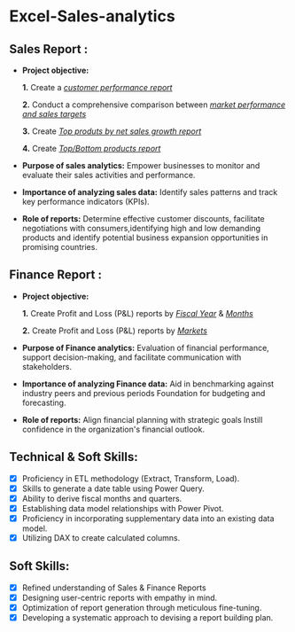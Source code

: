 # Excel-Sales-analytics
## Sales Report :


- **Project objective:** 

    **1.** Create a _[customer performance report](https://github.com/chaulkar/Excel-Sales-analytics/blob/main/customer%20performance%20report.pdf )_ 

    **2.** Conduct a comprehensive comparison between _[market performance and sales targets](https://github.com/chaulkar/Excel-Sales-analytics/blob/main/Market%20performance%20vs%20Target%20report.pdf)_

    **3.** Create  _[Top produts by net sales growth report](https://github.com/chaulkar/Excel-Sales-analytics/blob/main/Top%2010%20products%20by%20Net%20sales%20growth.pdf )_

   **4.** Create  _[Top/Bottom products report](https://github.com/chaulkar/Excel-Sales-analytics/blob/main/Top%20%26%20Bottom%205%20products%20by%20Sold%20quantity.pdf )_

- **Purpose of sales analytics:** Empower businesses to monitor and evaluate their sales activities and performance.

- **Importance of analyzing sales data:** Identify sales patterns and track key performance indicators (KPIs).

- **Role of reports:** Determine effective customer discounts, facilitate negotiations with consumers,identifying high and low demanding products and identify potential business expansion opportunities in promising countries.


## Finance Report :

- **Project objective:** 

    **1.** Create Profit and Loss (P&L) reports by _[Fiscal Year](https://github.com/chaulkar/Excel-Sales-analytics/blob/main/P%20%26%20L%20statement%20by%20Fiscal%20years.pdf)_ & _[Months](https://github.com/chaulkar/Excel-Sales-analytics/blob/main/P%20%26%20L%20statement%20by%20fiscal%20Months.pdf)_ 

   **2.** Create Profit and Loss (P&L) reports by _[Markets](https://github.com/chaulkar/Excel-Sales-analytics/blob/main/P%20%26%20L%20statement%20by%20markets.pdf)_

- **Purpose of Finance analytics:** Evaluation of financial performance, support decision-making, and facilitate communication with stakeholders.

- **Importance of analyzing Finance data:** Aid in benchmarking against industry peers and previous periods Foundation for budgeting and forecasting.

- **Role of reports:** Align financial planning with strategic goals Instill confidence in the organization's financial outlook.


## Technical & Soft Skills:
- [x]	Proficiency in ETL methodology (Extract, Transform, Load).
- [x]	Skills to generate a date table using Power Query.
- [x]	Ability to derive fiscal months and quarters.
- [x]	Establishing data model relationships with Power Pivot.
- [x]	Proficiency in incorporating supplementary data into an existing data model.
- [x]	Utilizing DAX to create calculated columns.

## Soft Skills:
- [x]	Refined understanding of Sales & Finance Reports
- [x]	Designing user-centric reports with empathy in mind.
- [x]	Optimization of report generation through meticulous fine-tuning.
- [x]	Developing a systematic approach to devising a report building plan.
